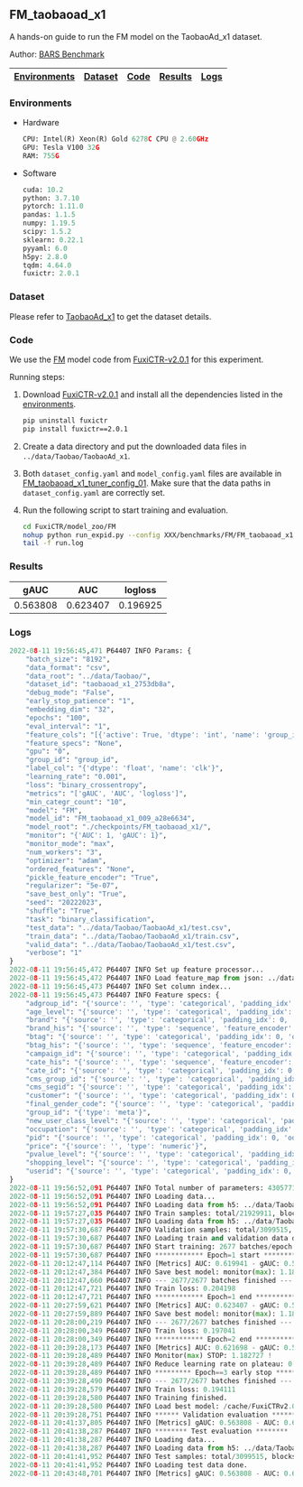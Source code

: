 ## FM_taobaoad_x1

A hands-on guide to run the FM model on the TaobaoAd_x1 dataset.

Author: [BARS Benchmark](https://github.com/reczoo/BARS/blob/main/CITATION)


| [Environments](#Environments) | [Dataset](#Dataset) | [Code](#Code) | [Results](#Results) | [Logs](#Logs) |
|:-----------------------------:|:-----------:|:--------:|:--------:|-------|
### Environments
+ Hardware

  ```python
  CPU: Intel(R) Xeon(R) Gold 6278C CPU @ 2.60GHz
  GPU: Tesla V100 32G
  RAM: 755G

  ```

+ Software

  ```python
  cuda: 10.2
  python: 3.7.10
  pytorch: 1.11.0
  pandas: 1.1.5
  numpy: 1.19.5
  scipy: 1.5.2
  sklearn: 0.22.1
  pyyaml: 6.0
  h5py: 2.8.0
  tqdm: 4.64.0
  fuxictr: 2.0.1

  ```

### Dataset
Please refer to [TaobaoAd_x1](https://github.com/reczoo/Datasets/tree/main/Taobao/TaobaoAd_x1) to get the dataset details.

### Code

We use the [FM](https://github.com/reczoo/FuxiCTR/blob/v2.0.1/model_zoo/FM) model code from [FuxiCTR-v2.0.1](https://github.com/reczoo/FuxiCTR/tree/v2.0.1) for this experiment.

Running steps:

1. Download [FuxiCTR-v2.0.1](https://github.com/reczoo/FuxiCTR/archive/refs/tags/v2.0.1.zip) and install all the dependencies listed in the [environments](#environments).
    
    ```bash
    pip uninstall fuxictr
    pip install fuxictr==2.0.1
    ```

2. Create a data directory and put the downloaded data files in `../data/Taobao/TaobaoAd_x1`.

3. Both `dataset_config.yaml` and `model_config.yaml` files are available in [FM_taobaoad_x1_tuner_config_01](./FM_taobaoad_x1_tuner_config_01). Make sure that the data paths in `dataset_config.yaml` are correctly set.

4. Run the following script to start training and evaluation.

    ```bash
    cd FuxiCTR/model_zoo/FM
    nohup python run_expid.py --config XXX/benchmarks/FM/FM_taobaoad_x1_tuner_config_01 --expid FM_taobaoad_x1_009_a28e6634 --gpu 0 > run.log &
    tail -f run.log
    ```

### Results

| gAUC | AUC | logloss  |
|:--------------------:|:--------------------:|:--------------------:|
| 0.563808 | 0.623407 | 0.196925  |


### Logs
```python
2022-08-11 19:56:45,471 P64407 INFO Params: {
    "batch_size": "8192",
    "data_format": "csv",
    "data_root": "../data/Taobao/",
    "dataset_id": "taobaoad_x1_2753db8a",
    "debug_mode": "False",
    "early_stop_patience": "1",
    "embedding_dim": "32",
    "epochs": "100",
    "eval_interval": "1",
    "feature_cols": "[{'active': True, 'dtype': 'int', 'name': 'group_id', 'preprocess': 'copy_from(userid)', 'remap': False, 'type': 'meta'}, {'active': True, 'dtype': 'str', 'name': ['userid', 'cms_segid', 'cms_group_id', 'final_gender_code', 'age_level', 'pvalue_level', 'shopping_level', 'occupation', 'new_user_class_level', 'adgroup_id', 'cate_id', 'campaign_id', 'customer', 'brand', 'pid', 'btag'], 'type': 'categorical'}, {'active': True, 'dtype': 'float', 'name': 'price', 'type': 'numeric'}, {'active': True, 'dtype': 'str', 'max_len': 50, 'name': 'cate_his', 'padding': 'pre', 'share_embedding': 'cate_id', 'splitter': '^', 'type': 'sequence'}, {'active': True, 'dtype': 'str', 'max_len': 50, 'name': 'brand_his', 'padding': 'pre', 'share_embedding': 'brand', 'splitter': '^', 'type': 'sequence'}, {'active': True, 'dtype': 'str', 'max_len': 50, 'name': 'btag_his', 'padding': 'pre', 'share_embedding': 'btag', 'splitter': '^', 'type': 'sequence'}]",
    "feature_specs": "None",
    "gpu": "0",
    "group_id": "group_id",
    "label_col": "{'dtype': 'float', 'name': 'clk'}",
    "learning_rate": "0.001",
    "loss": "binary_crossentropy",
    "metrics": "['gAUC', 'AUC', 'logloss']",
    "min_categr_count": "10",
    "model": "FM",
    "model_id": "FM_taobaoad_x1_009_a28e6634",
    "model_root": "./checkpoints/FM_taobaoad_x1/",
    "monitor": "{'AUC': 1, 'gAUC': 1}",
    "monitor_mode": "max",
    "num_workers": "3",
    "optimizer": "adam",
    "ordered_features": "None",
    "pickle_feature_encoder": "True",
    "regularizer": "5e-07",
    "save_best_only": "True",
    "seed": "20222023",
    "shuffle": "True",
    "task": "binary_classification",
    "test_data": "../data/Taobao/TaobaoAd_x1/test.csv",
    "train_data": "../data/Taobao/TaobaoAd_x1/train.csv",
    "valid_data": "../data/Taobao/TaobaoAd_x1/test.csv",
    "verbose": "1"
}
2022-08-11 19:56:45,472 P64407 INFO Set up feature processor...
2022-08-11 19:56:45,472 P64407 INFO Load feature_map from json: ../data/Taobao/taobaoad_x1_2753db8a/feature_map.json
2022-08-11 19:56:45,473 P64407 INFO Set column index...
2022-08-11 19:56:45,473 P64407 INFO Feature specs: {
    "adgroup_id": "{'source': '', 'type': 'categorical', 'padding_idx': 0, 'oov_idx': 246850, 'vocab_size': 246851}",
    "age_level": "{'source': '', 'type': 'categorical', 'padding_idx': 0, 'oov_idx': 8, 'vocab_size': 9}",
    "brand": "{'source': '', 'type': 'categorical', 'padding_idx': 0, 'oov_idx': 308869, 'vocab_size': 308870}",
    "brand_his": "{'source': '', 'type': 'sequence', 'feature_encoder': 'layers.MaskedAveragePooling()', 'share_embedding': 'brand', 'padding_idx': 0, 'oov_idx': 308869, 'vocab_size': 308870, 'max_len': 50}",
    "btag": "{'source': '', 'type': 'categorical', 'padding_idx': 0, 'oov_idx': 5, 'vocab_size': 6}",
    "btag_his": "{'source': '', 'type': 'sequence', 'feature_encoder': 'layers.MaskedAveragePooling()', 'share_embedding': 'btag', 'padding_idx': 0, 'oov_idx': 5, 'vocab_size': 6, 'max_len': 50}",
    "campaign_id": "{'source': '', 'type': 'categorical', 'padding_idx': 0, 'oov_idx': 191770, 'vocab_size': 191771}",
    "cate_his": "{'source': '', 'type': 'sequence', 'feature_encoder': 'layers.MaskedAveragePooling()', 'share_embedding': 'cate_id', 'padding_idx': 0, 'oov_idx': 11329, 'vocab_size': 11330, 'max_len': 50}",
    "cate_id": "{'source': '', 'type': 'categorical', 'padding_idx': 0, 'oov_idx': 11329, 'vocab_size': 11330}",
    "cms_group_id": "{'source': '', 'type': 'categorical', 'padding_idx': 0, 'oov_idx': 14, 'vocab_size': 15}",
    "cms_segid": "{'source': '', 'type': 'categorical', 'padding_idx': 0, 'oov_idx': 98, 'vocab_size': 99}",
    "customer": "{'source': '', 'type': 'categorical', 'padding_idx': 0, 'oov_idx': 132135, 'vocab_size': 132136}",
    "final_gender_code": "{'source': '', 'type': 'categorical', 'padding_idx': 0, 'oov_idx': 3, 'vocab_size': 4}",
    "group_id": "{'type': 'meta'}",
    "new_user_class_level": "{'source': '', 'type': 'categorical', 'padding_idx': 0, 'oov_idx': 6, 'vocab_size': 7}",
    "occupation": "{'source': '', 'type': 'categorical', 'padding_idx': 0, 'oov_idx': 3, 'vocab_size': 4}",
    "pid": "{'source': '', 'type': 'categorical', 'padding_idx': 0, 'oov_idx': 3, 'vocab_size': 4}",
    "price": "{'source': '', 'type': 'numeric'}",
    "pvalue_level": "{'source': '', 'type': 'categorical', 'padding_idx': 0, 'oov_idx': 5, 'vocab_size': 6}",
    "shopping_level": "{'source': '', 'type': 'categorical', 'padding_idx': 0, 'oov_idx': 4, 'vocab_size': 5}",
    "userid": "{'source': '', 'type': 'categorical', 'padding_idx': 0, 'oov_idx': 403957, 'vocab_size': 403958}"
}
2022-08-11 19:56:52,091 P64407 INFO Total number of parameters: 43057715.
2022-08-11 19:56:52,091 P64407 INFO Loading data...
2022-08-11 19:56:52,091 P64407 INFO Loading data from h5: ../data/Taobao/taobaoad_x1_2753db8a/train.h5
2022-08-11 19:57:27,035 P64407 INFO Train samples: total/21929911, blocks/1
2022-08-11 19:57:27,035 P64407 INFO Loading data from h5: ../data/Taobao/taobaoad_x1_2753db8a/valid.h5
2022-08-11 19:57:30,687 P64407 INFO Validation samples: total/3099515, blocks/1
2022-08-11 19:57:30,687 P64407 INFO Loading train and validation data done.
2022-08-11 19:57:30,687 P64407 INFO Start training: 2677 batches/epoch
2022-08-11 19:57:30,687 P64407 INFO ************ Epoch=1 start ************
2022-08-11 20:12:47,114 P64407 INFO [Metrics] AUC: 0.619941 - gAUC: 0.563460
2022-08-11 20:12:47,384 P64407 INFO Save best model: monitor(max): 1.183401
2022-08-11 20:12:47,660 P64407 INFO --- 2677/2677 batches finished ---
2022-08-11 20:12:47,721 P64407 INFO Train loss: 0.204198
2022-08-11 20:12:47,721 P64407 INFO ************ Epoch=1 end ************
2022-08-11 20:27:59,621 P64407 INFO [Metrics] AUC: 0.623407 - gAUC: 0.563808
2022-08-11 20:27:59,889 P64407 INFO Save best model: monitor(max): 1.187215
2022-08-11 20:28:00,219 P64407 INFO --- 2677/2677 batches finished ---
2022-08-11 20:28:00,349 P64407 INFO Train loss: 0.197041
2022-08-11 20:28:00,349 P64407 INFO ************ Epoch=2 end ************
2022-08-11 20:39:28,173 P64407 INFO [Metrics] AUC: 0.621698 - gAUC: 0.561029
2022-08-11 20:39:28,489 P64407 INFO Monitor(max) STOP: 1.182727 !
2022-08-11 20:39:28,489 P64407 INFO Reduce learning rate on plateau: 0.000100
2022-08-11 20:39:28,489 P64407 INFO ********* Epoch==3 early stop *********
2022-08-11 20:39:28,490 P64407 INFO --- 2677/2677 batches finished ---
2022-08-11 20:39:28,579 P64407 INFO Train loss: 0.194111
2022-08-11 20:39:28,580 P64407 INFO Training finished.
2022-08-11 20:39:28,580 P64407 INFO Load best model: /cache/FuxiCTRv2.0/benchmark/checkpoints/FM_taobaoad_x1/taobaoad_x1_2753db8a/FM_taobaoad_x1_009_a28e6634.model
2022-08-11 20:39:28,751 P64407 INFO ****** Validation evaluation ******
2022-08-11 20:41:37,805 P64407 INFO [Metrics] gAUC: 0.563808 - AUC: 0.623407 - logloss: 0.196925
2022-08-11 20:41:38,287 P64407 INFO ******** Test evaluation ********
2022-08-11 20:41:38,287 P64407 INFO Loading data...
2022-08-11 20:41:38,287 P64407 INFO Loading data from h5: ../data/Taobao/taobaoad_x1_2753db8a/test.h5
2022-08-11 20:41:41,952 P64407 INFO Test samples: total/3099515, blocks/1
2022-08-11 20:41:41,952 P64407 INFO Loading test data done.
2022-08-11 20:43:48,701 P64407 INFO [Metrics] gAUC: 0.563808 - AUC: 0.623407 - logloss: 0.196925

```
